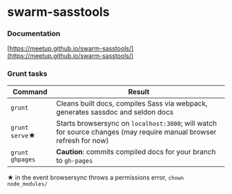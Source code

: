 swarm-sasstools
===============

### Documentation
[https://meetup.github.io/swarm-sasstools/](https://meetup.github.io/swarm-sasstools/)

### Grunt tasks

Command              | Result
-------------------- | -----------------------------
`grunt`              | Cleans built docs, compiles Sass via webpack, generates sassdoc and seldon docs
`grunt serve`&#9733; | Starts browsersync on `localhost:3000`; will watch for source changes (may require manual browser refresh for now)
`grunt ghpages`      | __Caution__: commits compiled docs for your branch to `gh-pages`

&#9733; in the event browsersync throws a permissions error, `chown` `node_modules/`
